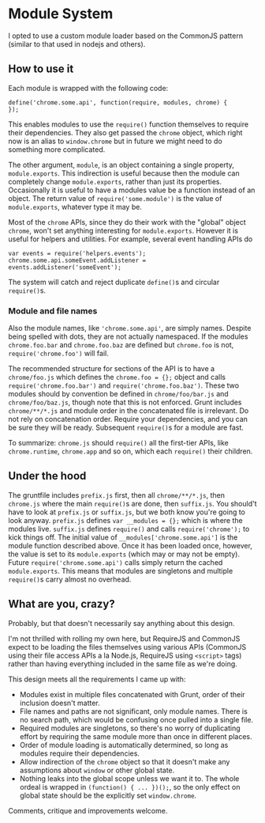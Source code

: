 # Module System

I opted to use a custom module loader based on the CommonJS pattern (similar to that used in nodejs and others).

## How to use it

Each module is wrapped with the following code:

    define('chrome.some.api', function(require, modules, chrome) {
    });

This enables modules to use the `require()` function themselves to require their dependencies. They also get passed the `chrome` object, which right now is an alias to `window.chrome` but in future we might need to do something more complicated.

The other argument, `module`, is an object containing a single property, `module.exports`.
This indirection is useful because then the module can completely change `module.exports`, rather than just its properties.
Occasionally it is useful to have a modules value be a function instead of an object.
The return value of `require('some.module')` is the value of `module.exports`, whatever type it may be.

Most of the `chrome` APIs, since they do their work with the "global" object `chrome`, won't set anything interesting for `module.exports`.
However it is useful for helpers and utilities.
For example, several event handling APIs do

    var events = require('helpers.events');
    chrome.some.api.someEvent.addListener = events.addListener('someEvent');

The system will catch and reject duplicate `define()`s and circular `require()`s.

### Module and file names

Also the module names, like `'chrome.some.api'`, are simply names. Despite being spelled with dots, they are not actually namespaced. If the modules `chrome.foo.bar` and `chrome.foo.baz` are defined but `chrome.foo` is not, `require('chrome.foo')` will fail.

The recommended structure for sections of the API is to have a `chrome/foo.js` which defines the `chrome.foo = {};` object and calls `require('chrome.foo.bar')` and `require('chrome.foo.baz')`. These two modules should by convention be defined in `chrome/foo/bar.js` and `chrome/foo/baz.js`, though note that this is not enforced. Grunt includes `chrome/**/*.js` and module order in the concatenated file is irrelevant. Do not rely on concatenation order. Require your dependencies, and you can be sure they will be ready. Subsequent `require()`s for a module are fast.

To summarize: `chrome.js` should `require()` all the first-tier APIs, like `chrome.runtime`, `chrome.app` and so on, which each `require()` their children.

## Under the hood

The gruntfile includes `prefix.js` first, then all `chrome/**/*.js`, then `chrome.js` where the main `require()`s are done, then `suffix.js`.
You should't have to look at `prefix.js` or `suffix.js`, but we both know you're going to look anyway.
`prefix.js` defines `var __modules = {};` which is where the modules live.
`suffix.js` defines `require()` and calls `require('chrome');` to kick things off.
The initial value of `__modules['chrome.some.api']` is the module function described above.
Once it has been loaded once, however, the value is set to its `module.exports` (which may or may not be empty).
Future `require('chrome.some.api')` calls simply return the cached `module.exports`.
This means that modules are singletons and multiple `require()`s carry almost no overhead.


## What are you, crazy?

Probably, but that doesn't necessarily say anything about this design.

I'm not thrilled with rolling my own here, but RequireJS and CommonJS expect to be loading the files themselves using various APIs (CommonJS using their file access APIs a la Node.js, RequireJS using `<script>` tags) rather than having everything included in the same file as we're doing.

This design meets all the requirements I came up with:

* Modules exist in multiple files concatenated with Grunt, order of their inclusion doesn't matter.
* File names and paths are not significant, only module names. There is no search path, which would be confusing once pulled into a single file.
* Required modules are singletons, so there's no worry of duplicating effort by requiring the same module more than once in different places.
* Order of module loading is automatically determined, so long as modules require their dependencies.
* Allow indirection of the `chrome` object so that it doesn't make any assumptions about `window` or other global state.
* Nothing leaks into the global scope unless we want it to. The whole ordeal is wrapped in `(function() { ... })();`, so the only effect on global state should be the explicitly set `window.chrome`.

Comments, critique and improvements welcome.

